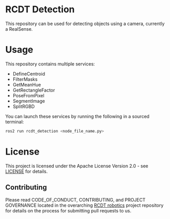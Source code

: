 <!--
SPDX-FileCopyrightText: Alliander N. V.

SPDX-License-Identifier: Apache-2.0
-->

# RCDT Detection

This repository can be used for detecting objects using a camera, currently a RealSense.

# Usage

This repository contains multiple services:
- DefineCentroid
- FilterMasks
- GetMeanHue
- GetRectangleFactor
- PoseFromPixel
- SegmentImage
- SplitRGBD

You can launch these services by running the following in a sourced terminal:

```bash
ros2 run rcdt_detection <node_file_name.py>
```

# License

This project is licensed under the Apache License Version 2.0 - see [LICENSE](LICENSE) for details.

## Contributing

Please read CODE_OF_CONDUCT, CONTRIBUTING, and PROJECT GOVERNANCE located in the overarching [RCDT robotics](https://github.com/alliander-opensource/rcdt_robotics) project repository for details on the process for submitting pull requests to us. 